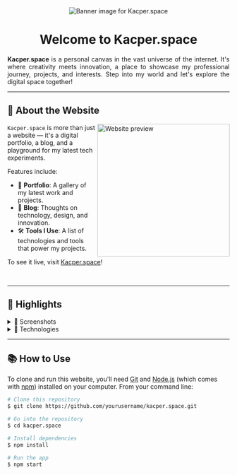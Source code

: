 <div align="center">
  <img src="IMAGE_URL" alt="Banner image for Kacper.space">
  <h1>Welcome to Kacper.space</h1>
</div>

<div align="justify">
  <p>
    <strong>Kacper.space</strong> is a personal canvas in the vast universe of the internet. It's where creativity meets innovation, a place to showcase my professional journey, projects, and interests. Step into my world and let's explore the digital space together!
  </p>
</div>

---

## 🚀 About the Website

<img src="IMAGE_URL" align="right" width="300" alt="Website preview">

`Kacper.space` is more than just a website — it's a digital portfolio, a blog, and a playground for my latest tech experiments. 

Features include:
- 🎨 **Portfolio**: A gallery of my latest work and projects.
- 📝 **Blog**: Thoughts on technology, design, and innovation.
- 🛠️ **Tools I Use**: A list of technologies and tools that power my projects.

To see it live, visit [Kacper.space](https://kacper.space)!

<br clear="right"/>

---

## 🌟 Highlights

<details>
  <summary>📸 Screenshots</summary>
  <p align="center">
    <img src="IMAGE_URL" width="600" alt="Screenshot 1">
    <img src="IMAGE_URL" width="600" alt="Screenshot 2">
  </p>
</details>

<details>
  <summary>🔧 Technologies</summary>
  <ul>
    <li>HTML5 & CSS3</li>
    <li>JavaScript (ES6+)</li>
    <li>React / Vue.js</li>
    <li>Node.js / Express</li>
    <li>MongoDB / SQL</li>
  </ul>
</details>

---

## 📚 How to Use

To clone and run this website, you'll need [Git](https://git-scm.com) and [Node.js](https://nodejs.org/en/download/) (which comes with [npm](http://npmjs.com)) installed on your computer. From your command line:

```bash
# Clone this repository
$ git clone https://github.com/yourusername/kacper.space.git

# Go into the repository
$ cd kacper.space

# Install dependencies
$ npm install

# Run the app
$ npm start
